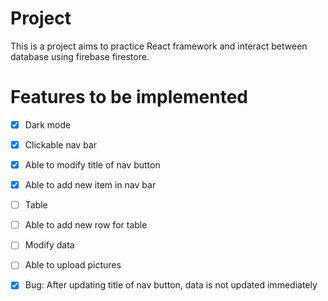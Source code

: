 # Project

This is a project aims to practice React framework and interact between database using firebase firestore.

# Features to be implemented

- [x] Dark mode

- [x] Clickable nav bar

- [x] Able to modify title of nav button

- [x] Able to add new item in nav bar

- [ ] Table

- [ ] Able to add new row for table

- [ ] Modify data

- [ ] Able to upload pictures

- [x] Bug: After updating title of nav button, data is not updated immediately